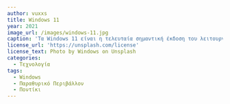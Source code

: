 ```yaml
---
author: vuxxs
title: Windows 11 
year: 2021
image_url: /images/windows-11.jpg
caption: 'Τα Windows 11 είναι η τελευταία σημαντική έκδοση του λειτουργικού συστήματος Windows NT της Microsoft που ανακοινώθηκε στις 24 Ιουνίου 2021 και είναι ο διάδοχος των Windows'
license_url: 'https://unsplash.com/license'
license_text: Photo by Windows on Unsplash
categories:
  - Τεχνολογία
tags:
  - Windows
  - Παραθυρικό Περιβάλλον 
  - Ποντίκι
---
```

